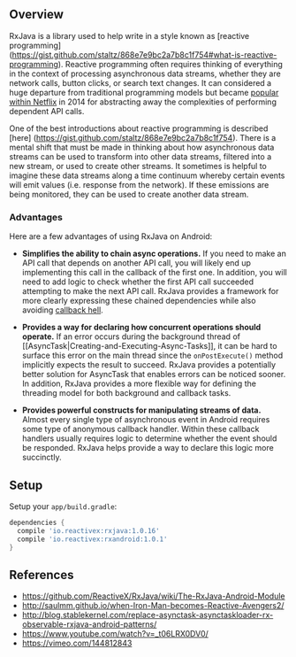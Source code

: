 ## Overview

RxJava is a library used to help write in a style known as [reactive programming] (https://gist.github.com/staltz/868e7e9bc2a7b8c1f754#what-is-reactive-programming).  Reactive programming often requires thinking of everything in the context of processing asynchronous data streams, whether they are network calls, button clicks, or search text changes.  It can considered a huge departure from traditional programming models but became [popular within Netflix](http://www.infoq.com/presentations/rx-service-architecture) in 2014 for abstracting away the complexities of performing dependent API calls.

One of the best introductions about reactive programming is described [here]  (https://gist.github.com/staltz/868e7e9bc2a7b8c1f754).   There is a mental shift that must be made in thinking about how asynchronous data streams can be used to transform into other data streams, filtered into a new stream, or used to create other streams.    It sometimes is helpful to imagine these data streams along a time continuum whereby certain events will emit values (i.e. response from the network).  If these emissions are being monitored, they can be used to create another data stream.  

### Advantages

Here are a few advantages of using RxJava on Android:

 * **Simplifies the ability to chain async operations.**  If you need to make an API call that depends on another API call, you will likely end up implementing this call in the callback of the first one.  In addition, you will need to add logic to check whether the first API call succeeded attempting to make the next API call.  RxJava provides a framework for more clearly expressing these chained dependencies while also avoiding [callback hell](https://www.bignerdranch.com/blog/what-is-functional-reactive-programming/).

 * **Provides a way for declaring how concurrent operations should operate.**  If an error occurs during the background thread of [[AsyncTask|Creating-and-Executing-Async-Tasks]], it can be hard to surface this error on the main thread since the `onPostExecute()` method implicitly expects the result to succeed.   RxJava provides a potentially better solution for AsyncTask that enables errors can be noticed sooner.  In addition, RxJava provides a more flexible way for defining the threading model for both background and callback tasks.

 * **Provides powerful constructs for manipulating streams of data.**   Almost every single type of asynchronous event in Android requires some type of anonymous callback handler.  Within these callback handlers usually requires logic to determine whether the event should be responded.  RxJava helps provide a way to declare this logic more succinctly.

## Setup

Setup your `app/build.gradle`:

```gradle
dependencies {
  compile 'io.reactivex:rxjava:1.0.16'
  compile 'io.reactivex:rxandroid:1.0.1'
}
```

## References

* <https://github.com/ReactiveX/RxJava/wiki/The-RxJava-Android-Module>
* <http://saulmm.github.io/when-Iron-Man-becomes-Reactive-Avengers2/>
* <http://blog.stablekernel.com/replace-asynctask-asynctaskloader-rx-observable-rxjava-android-patterns/>
* <https://www.youtube.com/watch?v=_t06LRX0DV0/>
* <https://vimeo.com/144812843>
